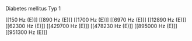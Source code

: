 Diabetes mellitus Typ 1

[[150 Hz (E)]]
[[890 Hz (E)]]
[[1700 Hz (E)]]
[[6970 Hz (E)]]
[[12890 Hz (E)]]
[[62300 Hz (E)]]
[[429700 Hz (E)]]
[[478230 Hz (E)]]
[[895000 Hz (E)]]
[[951300 Hz (E)]]